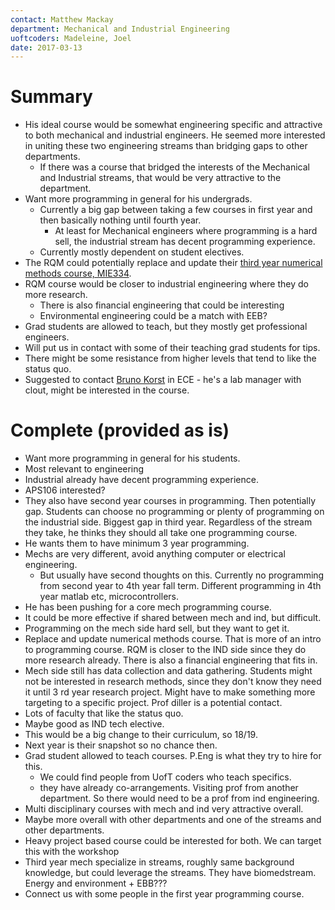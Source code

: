 ```yaml
---
contact: Matthew Mackay
department: Mechanical and Industrial Engineering
uoftcoders: Madeleine, Joel
date: 2017-03-13
---
```


# Summary
- His ideal course would be somewhat engineering specific and attractive to both mechanical and industrial engineers. He seemed more interested in uniting these two engineering streams than bridging gaps to other departments.
    - If there was a course that bridged the interests of the Mechanical and Industrial streams, that would be very attractive to the department.
- Want more programming in general for his undergrads.
    - Currently a big gap between taking a few courses in first year and then basically nothing until fourth year.
        - At least for Mechanical engineers where programming is a hard sell, the industrial stream has decent programming experience.
    - Currently mostly dependent on student electives.
- The RQM could potentially replace and update their [third year numerical methods course, MIE334](http://coursefinder.utoronto.ca/course-search/search/courseInquiry?methodToCall=start&viewId=CourseDetails-InquiryView&courseId=MIE334H1S20171).
- RQM course would be closer to industrial engineering where they do more research.
    - There is also financial engineering that could be interesting
    - Environmental engineering could be a match with EEB?
- Grad students are allowed to teach, but they mostly get professional engineers.
- Will put us in contact with some of their teaching grad students for tips.
- There might be some resistance from higher levels that tend to like the status quo.
- Suggested to contact [Bruno Korst](https://www.ece.utoronto.ca/undergraduates/hardware-computer-labs/communications-lab/) in ECE - he's a lab manager with clout, might be interested in the course.

# Complete (provided as is)
- Want more programming in general for his students.
- Most relevant to engineering
- Industrial already have decent programming experience.
- APS106 interested?
- They also have second year courses in programming. Then potentially gap. Students can choose no programming or plenty of programming on the industrial side. Biggest gap in third year. Regardless of the stream they take, he thinks they should all take one programming course.
- He wants them to have minimum 3 year programming.
- Mechs are very different, avoid anything computer or electrical engineering.
    - But usually have second thoughts on this. Currently no programming from second year to 4th year fall term. Different programming in 4th year matlab etc, microcontrollers.
- He has been pushing for a core mech programming course.
- It could be more effective if shared between mech and ind, but difficult.
- Programming on the mech side hard sell, but they want to get it.
- Replace and update numerical methods course. That is more of an intro to programming course.
 RQM is closer to the IND side since they do more research already.  There is also a financial engineering that fits in.
- Mech side still has data collection and data gathering. Students might not be interested in research methods, since they don't know they need it until 3 rd year research project. Might have to make something more targeting to a specific project. Prof diller is a potential contact.
- Lots of faculty that like the status quo.
- Maybe good as IND tech elective.
- This would be a big change to their curriculum, so 18/19.
- Next year is their snapshot so no chance then.
- Grad student allowed to teach courses. P.Eng is what they try to hire for this.
    - We could find people from UofT coders who teach specifics.
    - they have already co-arrangements. Visiting prof from another department. So there would need to be a prof from ind engineering.
- Multi disciplinary courses with mech and ind very attractive overall.
- Maybe more overall with other departments and one of the streams and other departments.
- Heavy project based course could be interested for both. We can target this with the workshop
- Third year mech specialize in streams, roughly same background knowledge, but could leverage the streams. They have biomedstream. Energy and environment + EBB???
- Connect us with some people in the first year programming course.
